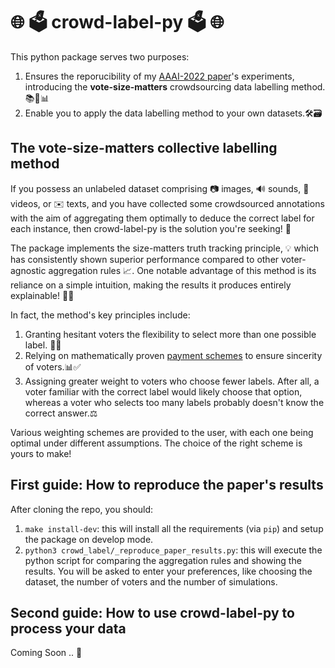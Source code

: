 # :globe_with_meridians: :ballot_box: crowd-label-py :ballot_box: :globe_with_meridians:

This python package serves two purposes:
1. Ensures the reporucibility of my [AAAI-2022 paper](https://ojs.aaai.org/index.php/AAAI/article/view/20403)'s experiments, introducing the **vote-size-matters** crowdsourcing data labelling method. 📚🧪📊
2. Enable you to apply the data labelling method to your own datasets.🛠️🗃️


## The vote-size-matters collective labelling method
If you possess an unlabeled dataset comprising 📷 images, 🔊 sounds, 🎥 videos, or ✉️ texts, and you have collected some crowdsourced annotations with the aim of aggregating them optimally to deduce the correct label for each instance, then crowd-label-py is the solution you're seeking! 🚀 

The package implements the size-matters truth tracking principle, 💡 which has consistently shown superior performance compared to other voter-agnostic aggregation rules :chart_with_upwards_trend:. One notable advantage of this method is its reliance on a simple intuition, making the results it produces entirely explainable! :dart:🌟

In fact, the method's key principles include:
1. Granting hesitant voters the flexibility to select more than one possible label. 🤔🔄
2. Relying on mathematically proven [payment schemes](https://proceedings.mlr.press/v37/shaha15.html) to ensure sincerity of voters.📊✅
3. Assigning greater weight to voters who choose fewer labels. After all, a voter familiar with the correct label would likely choose that option, whereas a voter who selects too many labels probably doesn't know the correct answer.⚖️

Various weighting schemes are provided to the user, with each one being optimal under different assumptions. The choice of the right scheme is yours to make!

## First guide: How to reproduce the paper's results
After cloning the repo, you should:
1. `make install-dev`: this will install all the requirements (via `pip`) and setup the package on develop mode.
2. `python3 crowd_label/_reproduce_paper_results.py`: this will execute the python script for comparing the aggregation rules and showing the results. You will be asked to enter your preferences, like choosing the dataset, the number of voters and the number of simulations.

## Second guide: How to use crowd-label-py to process your data
Coming Soon .. 📆
